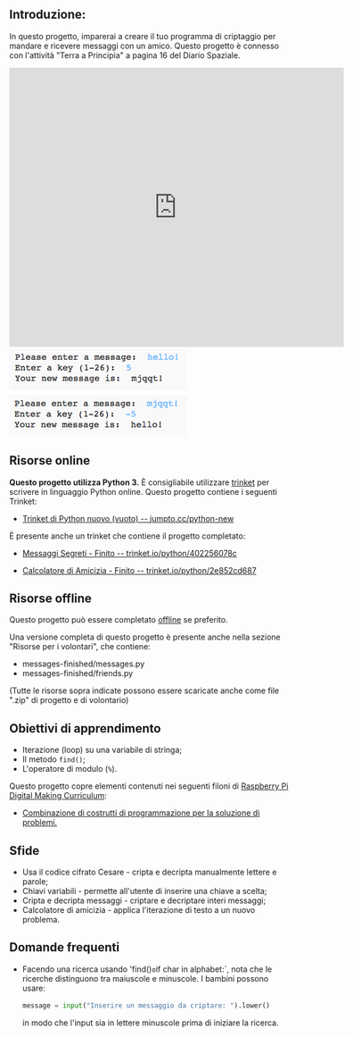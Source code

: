 ## Introduzione:

In questo progetto, imparerai a creare il tuo programma di criptaggio per mandare e ricevere messaggi con un amico. Questo progetto è connesso con l'attività "Terra a Principia" a pagina 16 del Diario Spaziale.

<div class="trinket">
  <iframe src="https://trinket.io/embed/python/402256078c?outputOnly=true&start=result" width="600" height="500" frameborder="0" marginwidth="0" marginheight="0" allowfullscreen>
  </iframe>
  <img src="images/messages-finished.png">
</div>

## Risorse online

__Questo progetto utilizza Python 3.__ È consigliabile utilizzare [trinket](https://trinket.io/) per scrivere in linguaggio Python online. Questo progetto contiene i seguenti Trinket:

+ [Trinket di Python nuovo (vuoto) -- jumpto.cc/python-new](http://jumpto.cc/python-new)

È presente anche un trinket che contiene il progetto completato:

+ [Messaggi Segreti - Finito -- trinket.io/python/402256078c](https://trinket.io/python/402256078c)

+ [Calcolatore di Amicizia - Finito -- trinket.io/python/2e852cd687](https://trinket.io/python/2e852cd687)

## Risorse offline
Questo progetto può essere completato [offline](https://www.codeclubprojects.org/en-GB/resources/python-working-offline/) se preferito.

Una versione completa di questo progetto è presente anche nella sezione "Risorse per i volontari", che contiene:

+ messages-finished/messages.py
+ messages-finished/friends.py

(Tutte le risorse sopra indicate possono essere scaricate anche come file ".zip" di progetto e di volontario)

## Obiettivi di apprendimento
+ Iterazione (loop) su una variabile di stringa;
+ Il metodo `find()`;
+ L'operatore di modulo (`%`).

Questo progetto copre elementi contenuti nei seguenti filoni di [Raspberry Pi Digital Making Curriculum](http://rpf.io/curriculum):

+ [Combinazione di costrutti di programmazione per la soluzione di problemi.](https://www.raspberrypi.org/curriculum/programming/builder)

## Sfide
+ Usa il codice cifrato Cesare - cripta e decripta manualmente lettere e parole;
+ Chiavi variabili - permette all'utente di inserire una chiave a scelta;
+ Cripta e decripta messaggi - criptare e decriptare interi messaggi;
+ Calcolatore di amicizia - applica l'iterazione di testo a un nuovo problema.

## Domande frequenti
+ Facendo una ricerca usando 'find()` o `if char in alphabet:`, nota che le ricerche distinguono tra maiuscole e minuscole. I bambini possono usare:

	```python
	message = input("Inserire un messaggio da criptare: ").lower()
	```

	in modo che l'input sia in lettere minuscole prima di iniziare la ricerca.
